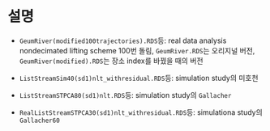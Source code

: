 # 설명

- `GeumRiver(modified100trajectories).RDS`등: real data analysis nondecimated lifting scheme 100번 돌림, `GeumRiver.RDS`는 오리지널 버전, `GeumRiver(modified).RDS`는 장소 index를 바꿨을 때의 버전

- `ListStreamSim40(sd1)nlt_withresidual.RDS`등: simulation study의 미호천

- `ListStreamSTPCA80(sd1)nlt.RDS`등: simulation study의 `Gallacher`

- `RealListStreamSTPCA30(sd1)nlt_withresidual.RDS`등: simulationa study의 `Gallacher60`